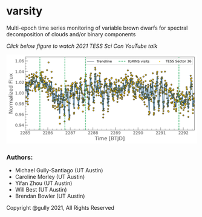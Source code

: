 # varsity

Multi-epoch time series monitoring of variable brown dwarfs for spectral decomposition of clouds and/or binary components


*Click below figure to watch 2021 TESS Sci Con YouTube talk*

[![TESS Sci Con 2021 Talk](document/paper1/figures/TESS_S36_O1_IGRINS_overlay.png)](https://www.youtube.com/watch?v=0yLgE_8YsIM&t=144s)



### Authors:
- Michael Gully-Santiago (UT Austin)
- Caroline Morley (UT Austin)
- Yifan Zhou (UT Austin)
- Will Best (UT Austin)
- Brendan Bowler (UT Austin)

Copyright @gully 2021, All Rights Reserved
